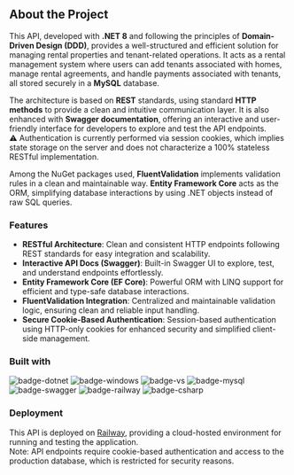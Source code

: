 ## About the Project

This API, developed with **.NET 8** and following the principles of **Domain-Driven Design (DDD)**, provides a well-structured and efficient solution for managing rental properties and tenant-related operations. It acts as a rental management system where users can add tenants associated with homes, manage rental agreements, and handle payments associated with tenants, all stored securely in a **MySQL** database.

The architecture is based on **REST** standards, using standard **HTTP methods** to provide a clean and intuitive communication layer. It is also enhanced with **Swagger documentation**, offering an interactive and user-friendly interface for developers to explore and test the API endpoints.  
⚠️ Authentication is currently performed via session cookies, which implies state storage on the server and does not characterize a 100% stateless RESTful implementation.

Among the NuGet packages used, **FluentValidation** implements validation rules in a clean and maintainable way. **Entity Framework Core** acts as the ORM, simplifying database interactions by using .NET objects instead of raw SQL queries.

### Features

- **RESTful Architecture**: Clean and consistent HTTP endpoints following REST standards for easy integration and scalability.
- **Interactive API Docs (Swagger)**: Built-in Swagger UI to explore, test, and understand endpoints effortlessly.
- **Entity Framework Core (EF Core)**: Powerful ORM with LINQ support for efficient and type-safe database interactions.
- **FluentValidation Integration**: Centralized and maintainable validation logic, ensuring clean and reliable input handling.
- **Secure Cookie-Based Authentication**: Session-based authentication using HTTP-only cookies for enhanced security and simplified client-side management.

### Built with

![badge-dotnet]
![badge-windows]
![badge-vs]
![badge-mysql]
![badge-swagger]
![badge-railway]
![badge-csharp]

### Deployment

This API is deployed on [Railway](https://railway.app), providing a cloud-hosted environment for running and testing the application.  
Note: API endpoints require cookie-based authentication and access to the production database, which is restricted for security reasons.


[badge-dotnet]: https://img.shields.io/badge/.NET-512BD4?logo=dotnet&logoColor=fff&style=for-the-badge
[badge-vs]: https://img.shields.io/badge/VISUAL%20STUDIO-%235c2d91?style=for-the-badge
[badge-windows]: https://img.shields.io/badge/WINDOWS-%230078D4?style=for-the-badge
[badge-mysql]: https://img.shields.io/badge/MySQL-4479A1?logo=mysql&logoColor=fff&style=for-the-badge
[badge-swagger]: https://img.shields.io/badge/Swagger-85EA2D?logo=swagger&logoColor=000&style=for-the-badge
[badge-railway]: https://img.shields.io/badge/Railway-000?logo=railway&logoColor=white&style=for-the-badge
[badge-csharp]: https://img.shields.io/badge/C%23-239120?logo=c-sharp&logoColor=fff&style=for-the-badge

